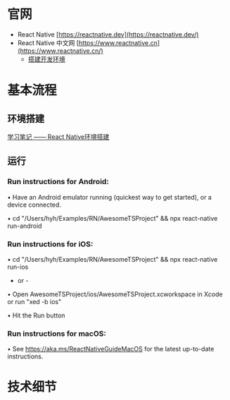 # 官网
* React Native [https://reactnative.dev](https://reactnative.dev/)
* React Native 中文网 [https://www.reactnative.cn](https://www.reactnative.cn/)
  * [搭建开发环境](https://www.reactnative.cn/docs/environment-setup)
  
# 基本流程

## 环境搭建

[学习笔记 —— React Native环境搭建](https://docs.qq.com/doc/DSnpnUU5ZY0tHello?&u=84ec9a0eccc94de1b9cf7e25efd7e45c)

## 运行

### Run instructions for Android:
• Have an Android emulator running (quickest way to get started), or a device connected.

• cd "/Users/hyh/Examples/RN/AwesomeTSProject" && npx react-native run-android

### Run instructions for iOS:
• cd "/Users/hyh/Examples/RN/AwesomeTSProject" && npx react-native run-ios

- or -

• Open AwesomeTSProject/ios/AwesomeTSProject.xcworkspace in Xcode or run "xed -b ios"

• Hit the Run button

### Run instructions for macOS:
• See https://aka.ms/ReactNativeGuideMacOS for the latest up-to-date instructions.

# 技术细节

